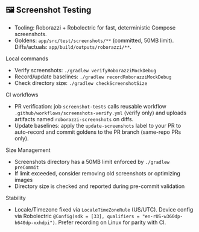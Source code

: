 ## 🖼️ Screenshot Testing

- Tooling: Roborazzi + Robolectric for fast, deterministic Compose screenshots.
- Goldens: `app/src/test/screenshots/**` (committed, 50MB limit). Diffs/actuals: `app/build/outputs/roborazzi/**`.

Local commands
- Verify screenshots: `./gradlew verifyRoborazziMockDebug`
- Record/update baselines: `./gradlew recordRoborazziMockDebug`
- Check directory size: `./gradlew checkScreenshotSize`

CI workflows
- PR verification: job `screenshot-tests` calls reusable workflow `.github/workflows/screenshots-verify.yml` (verify only) and uploads artifacts named `roborazzi-screenshots` on diffs.
- Update baselines: apply the `update-screenshots` label to your PR to auto-record and commit goldens to the PR branch (same-repo PRs only).

Size Management
- Screenshots directory has a 50MB limit enforced by `./gradlew preCommit`
- If limit exceeded, consider removing old screenshots or optimizing images
- Directory size is checked and reported during pre-commit validation

Stability
- Locale/Timezone fixed via `LocaleTimeZoneRule` (US/UTC). Device config via Robolectric `@Config(sdk = [33], qualifiers = "en-rUS-w360dp-h640dp-xxhdpi")`. Prefer recording on Linux for parity with CI.
